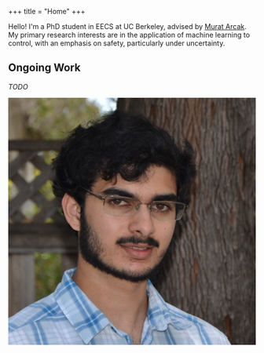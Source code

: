+++
title = "Home"
+++


<div class="home-container">

  <div class="home-content">

Hello! I'm a PhD student in EECS at UC Berkeley, advised by [Murat Arcak](https://people.eecs.berkeley.edu/~arcak/).
My primary research interests are in the application of machine learning to control, with an emphasis on safety, particularly under uncertainty.

## Ongoing Work

*TODO*

  </div>

  <div class="home-image">

<img src="/images/website/profile.png" alt="Profile Image" class="img-rounded" />

  </div>

</div>



